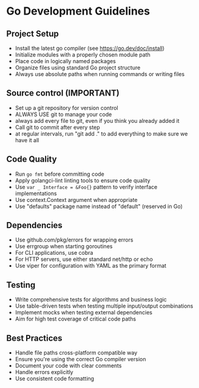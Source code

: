 # Go Development Guidelines

## Project Setup

- Install the latest go compiler (see https://go.dev/doc/install)
- Initialize modules with a properly chosen module path
- Place code in logically named packages
- Organize files using standard Go project structure
- Always use absolute paths when running commands or writing files

## Source control (IMPORTANT)

- Set up a git repository for version control
- ALWAYS USE git to manage your code
- always add every file to git, even if you think you already added it
- Call git to commit after every step
- at regular intervals, run "git add ." to add everything to make sure we have it all

## Code Quality

- Run `go fmt` before committing code
- Apply golangci-lint linting tools to ensure code quality
- Use `var _ Interface = &Foo{}` pattern to verify interface implementations
- Use context.Context argument when appropriate
- Use "defaults" package name instead of "default" (reserved in Go)

## Dependencies

- Use github.com/pkg/errors for wrapping errors
- Use errgroup when starting goroutines
- For CLI applications, use cobra
- For HTTP servers, use either standard net/http or echo
- Use viper for configuration with YAML as the primary format

## Testing

- Write comprehensive tests for algorithms and business logic
- Use table-driven tests when testing multiple input/output combinations
- Implement mocks when testing external dependencies
- Aim for high test coverage of critical code paths

## Best Practices

- Handle file paths cross-platform compatible way
- Ensure you're using the correct Go compiler version
- Document your code with clear comments
- Handle errors explicitly
- Use consistent code formatting
